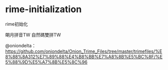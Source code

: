 # rime-initialization
rime初始化

朙月拼音TW 自然碼雙拼TW

@oniondelta：https://github.com/oniondelta/Onion_Trime_Files/tree/master/trimefiles/%E8%88%8A312%E7%89%88%E4%B8%BB%E7%A8%8B%E5%BC%8F/%E5%88%9D%E5%A7%8B%E5%8C%96

